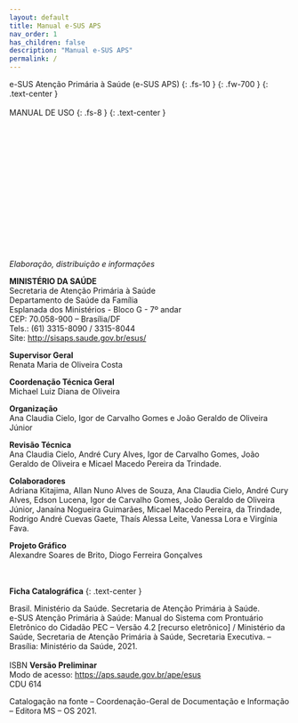 ```yaml
---
layout: default
title: Manual e-SUS APS
nav_order: 1
has_children: false
description: "Manual e-SUS APS"
permalink: /
---
```


e-SUS Atenção Primária à Saúde (e-SUS APS)
{: .fs-10 }
{: .fw-700 }
{: .text-center }
<br>
<br>
MANUAL DE USO
{: .fs-8 }
{: .text-center }
<br>
<br>
<br>
<br>
<br>
<br>
<br>
<br>
<br>
<br>
<br>
<br>
<br>
<br>
<br>
<br>
*Elaboração, distribuição e informações*<br>

**MINISTÉRIO DA SAÚDE**<br>
Secretaria de Atenção Primária à Saúde<br>
Departamento de Saúde da Família<br>
Esplanada dos Ministérios - Bloco G - 7º andar<br>
CEP: 70.058-900 – Brasília/DF<br>
Tels.: (61) 3315-8090 / 3315-8044<br>
Site: <http://sisaps.saude.gov.br/esus/><br>

**Supervisor Geral**<br>
Renata Maria de Oliveira Costa

**Coordenação Técnica Geral**<br>
Michael Luiz Diana de Oliveira

**Organização**<br>
Ana Claudia Cielo, Igor de Carvalho Gomes e João Geraldo de Oliveira Júnior

**Revisão Técnica**<br>
Ana Claudia Cielo, André Cury Alves, Igor de Carvalho Gomes, João Geraldo de Oliveira e Micael Macedo Pereira da Trindade.

**Colaboradores**<br>
Adriana Kitajima, Allan Nuno Alves de Souza, Ana Claudia Cielo, André Cury Alves, Edson Lucena, Igor de Carvalho Gomes, João Geraldo de Oliveira Júnior, Janaína Nogueira Guimarães, Micael Macedo Pereira, da Trindade, Rodrigo André Cuevas Gaete, Thaís Alessa Leite, Vanessa Lora e Virgínia Fava.

**Projeto Gráfico**<br>
Alexandre Soares de Brito, Diogo Ferreira Gonçalves
<br>
<br>
<br>

**Ficha Catalográfica**
{: .text-center }

Brasil. Ministério da Saúde. Secretaria de Atenção Primária à Saúde.<br>
e-SUS Atenção Primária à Saúde: Manual do Sistema com Prontuário Eletrônico do Cidadão PEC – Versão 4.2 [recurso eletrônico] / Ministério da Saúde, Secretaria de Atenção Primária à Saúde, Secretaria Executiva. – Brasília: Ministério da Saúde, 2021.<br>
<br>
ISBN **Versão Preliminar**<br>
Modo de acesso: <https://aps.saude.gov.br/ape/esus><br>
CDU 614<br>

Catalogação na fonte – Coordenação-Geral de Documentação e Informação – Editora MS – OS 2021.

